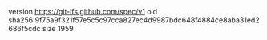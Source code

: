version https://git-lfs.github.com/spec/v1
oid sha256:9f75a9f321f57e5c5c97cca827ec4d9987bdc648f4884ce8aba31ed2686f5cdc
size 1959
